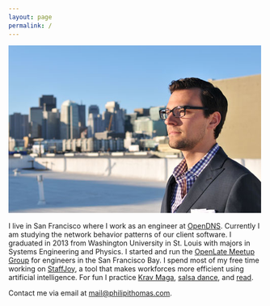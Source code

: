 ```yaml
---
layout: page
permalink: /
---
```


<img src="/images/about.jpg" alt="Philip I. Thomas"/>

I live in San Francisco where I work as an engineer at [OpenDNS](https://www.opendns.com). Currently I am studying the network behavior patterns of our client software. I graduated in 2013 from Washington University in St. Louis with majors in Systems Engineering and Physics. I started and run the [OpenLate Meetup Group](http://meetup.com/openlate) for engineers in the San Francisco Bay. I spend most of my free time working on [StaffJoy](https://www.staffjoy.com), a tool that makes workforces more efficient using artificial intelligence. For fun I practice [Krav Maga](https://en.wikipedia.org/wiki/Krav_Maga), [salsa dance](/salsa-videos/), and [read](http://goodreads.com/philipithomas).

Contact me via email at [mail@philipithomas.com](mailto:mail@philipithomas.com).
